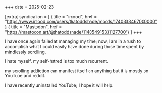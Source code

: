 +++
date = 2025-02-23

[extra]
syndication = [
	{ title = "imood", href = "https://www.imood.com/users/thatoddshade/moods/1740333467000000"}
	{ title = "Mastodon", href = "https://mastodon.art/@thatoddshade/114054915331127700"}
]
+++

I have once again failed at managing my time; now, I am in a rush to accomplish what I could easily have done during those time spent by mindlessly scrolling.

I hate myself. my self-hatred is too much recurrent.	<!-- more -->

my scrolling addiction can manifest itself on anything but it is mostly on YouTube and reddit.

I have recently uninstalled YouTube; I hope it will help.

